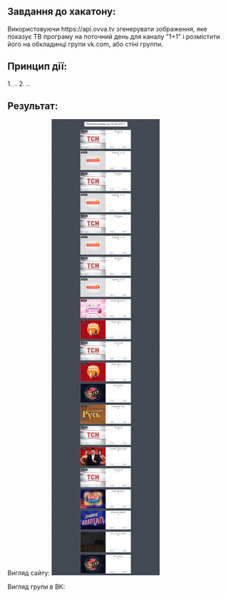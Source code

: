 <h2>Завдання до хакатону:</h2>
Використовуючи https://api.ovva.tv згенерувати зображення, яке показує ТВ програму на поточний день для каналу "1+1" і розмістити його на обкладинці групи vk.com, або стіні группи.

<h2>Принцип дії:</h2>
1. ..
2. ..

<h2>Результат:</h2>

Вигляд сайту:
![Result](img/screen.png)

Вигляд групи в ВК:
